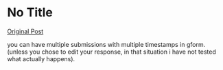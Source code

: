 # No Title

[Original Post](https://discourse.onlinedegree.iitm.ac.in/t/169029/339)

<p>you can have multiple submissions with multiple timestamps in gform. (unless you chose to edit your response, in that situation i have not tested what actually happens).</p>
